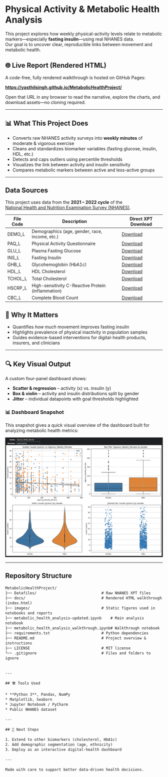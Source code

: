 # Physical Activity & Metabolic Health Analysis

This project explores how weekly physical-activity levels relate to metabolic markers—especially **fasting insulin**—using real NHANES data.  
Our goal is to uncover clear, reproducible links between movement and metabolic health.

## 🌐 Live Report (Rendered HTML)

A code-free, fully rendered walkthrough is hosted on GitHub Pages:

**https://yasthilsingh.github.io/MetabolicHealthProject/**

Open that URL in any browser to read the narrative, explore the charts, and download assets—no cloning required.

---

## 📊 What This Project Does

* Converts raw NHANES activity surveys into **weekly minutes** of moderate & vigorous exercise  
* Cleans and standardizes biomarker variables (fasting glucose, insulin, HDL, etc.)  
* Detects and caps outliers using percentile thresholds  
* Visualizes the link between activity and insulin sensitivity  
* Compares metabolic markers between active and less-active groups

---

## Data Sources

This project uses data from the **2021 – 2022 cycle** of the  
[National Health and Nutrition Examination Survey (NHANES)](https://www.cdc.gov/nchs/nhanes/index.html).

| File Code | Description                                            | Direct XPT Download |
|-----------|--------------------------------------------------------|---------------------|
| DEMO_L    | Demographics (age, gender, race, income, etc.)        | [Download](https://wwwn.cdc.gov/Nchs/Data/Nhanes/Public/2021/DataFiles/DEMO_L.xpt) |
| PAQ_L     | Physical Activity Questionnaire                       | [Download](https://wwwn.cdc.gov/Nchs/Data/Nhanes/Public/2021/DataFiles/PAQ_L.xpt) |
| GLU_L     | Plasma Fasting Glucose                                | [Download](https://wwwn.cdc.gov/Nchs/Data/Nhanes/Public/2021/DataFiles/GLU_L.xpt) |
| INS_L     | Fasting Insulin                                       | [Download](https://wwwn.cdc.gov/Nchs/Data/Nhanes/Public/2021/DataFiles/INS_L.xpt) |
| GHB_L     | Glycohemoglobin (HbA1c)                               | [Download](https://wwwn.cdc.gov/Nchs/Data/Nhanes/Public/2021/DataFiles/GHB_L.xpt) |
| HDL_L     | HDL Cholesterol                                       | [Download](https://wwwn.cdc.gov/Nchs/Data/Nhanes/Public/2021/DataFiles/HDL_L.xpt) |
| TCHOL_L   | Total Cholesterol                                     | [Download](https://wwwn.cdc.gov/Nchs/Data/Nhanes/Public/2021/DataFiles/TCHOL_L.xpt) |
| HSCRP_L   | High-sensitivity C-Reactive Protein (inflammation)    | [Download](https://wwwn.cdc.gov/Nchs/Data/Nhanes/Public/2021/DataFiles/HSCRP_L.xpt) |
| CBC_L     | Complete Blood Count                                  | [Download](https://wwwn.cdc.gov/Nchs/Data/Nhanes/Public/2021/DataFiles/CBC_L.xpt) |

## 🧠 Why It Matters

* Quantifies *how much* movement improves fasting insulin  
* Highlights prevalence of physical inactivity in population samples  
* Guides evidence-based interventions for digital-health products, insurers, and clinicians  

---

## 🔍 Key Visual Output

A custom four-panel dashboard shows:

* **Scatter & regression** – activity (x) vs. insulin (y)  
* **Box & violin** – activity and insulin distributions split by gender  
* **Jitter** – individual datapoints with goal thresholds highlighted

### 📊 Dashboard Snapshot

This snapshot gives a quick visual overview of the dashboard built for analyzing metabolic health metrics:

![Dashboard Overview](images/dashboard.png)

---


## Repository Structure

```text
MetabolicHealthProject/
├── Datafiles/                             # Raw NHANES XPT files
├── docs/                                  # Rendered HTML walkthrough (index.html)
├── images/                                # Static figures used in notebooks and reports
├── metabolic_health_analysis-updated.ipynb    # Main analysis notebook
├── metabolic_health_analysis_walkthrough.ipynb# Walkthrough notebook
├── requirements.txt                       # Python dependencies
├── README.md                              # Project overview & instructions
├── LICENSE                                # MIT license
└── .gitignore                             # Files and folders to ignore


---

## 🛠 Tools Used

* **Python 3**, Pandas, NumPy  
* Matplotlib, Seaborn  
* Jupyter Notebook / PyCharm  
* Public NHANES dataset  

---

## 🧭 Next Steps

1. Extend to other biomarkers (cholesterol, HbA1c)  
2. Add demographic segmentation (age, ethnicity)  
3. Deploy as an interactive digital-health dashboard  

---

Made with care to support better data-driven health decisions.
